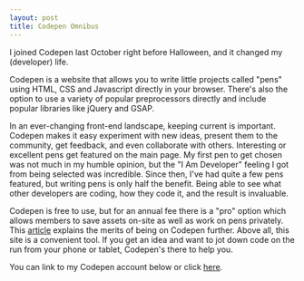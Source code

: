 ```yaml
---
layout: post
title: Codepen Omnibus
---
```


I joined Codepen last October right before Halloween, and it changed my (developer) life.

Codepen is a website that allows you to write little projects called "pens" using HTML, CSS and Javascript directly in your browser.  There's also the option to use a variety of popular preprocessors directly and include popular libraries like jQuery and GSAP. 

In an ever-changing front-end landscape, keeping current is important. Codepen makes it easy experiment with new ideas,
present them to the community, get feedback, and even collaborate with others. Interesting or excellent pens get featured on the main page.  My first pen to get chosen was not much in my humble opinion, but the "I Am Developer" feeling I got from being selected was incredible. Since then, I've had quite a few pens featured, but writing pens is only half the benefit. Being able to see what other developers are coding, how they code it, and the result is invaluable.

Codepen is free to use, but for an annual fee there is a "pro" option which allows members to save assets on-site as well as work on pens privately.  This [article](https://www.sitepoint.com/9-reasons-should-using-codepen/) explains the merits of being on Codepen further. Above all, this site is a convenient tool.  If you get an idea and want to jot down code on the run from your phone or tablet, Codepen's there to help you.

You can link to my Codepen account below or click [here](https://codepen.io/TWAIN/).


